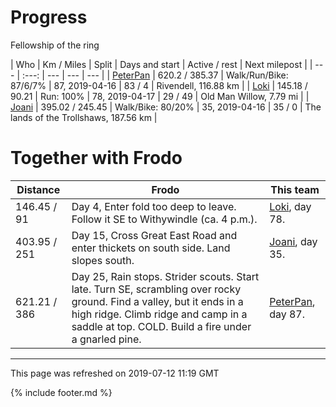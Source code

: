 
# Progress

Fellowship of the ring

| Who | Km / Miles | Split | Days and start | Active / rest | Next milepost |
| --- | :---: | --- | --- | --- |
| [PeterPan](users/PeterPan.md) | 620.2 / 385.37 | Walk/Run/Bike: 87/6/7% | 87, 2019-04-16 | 83 / 4 | Rivendell, 116.88 km |
| [Loki](users/Loki.md) | 145.18 / 90.21 | Run: 100% | 78, 2019-04-17 | 29 / 49 | Old Man Willow, 7.79 mi |
| [Joani](users/Joani.md) | 395.02 / 245.45 | Walk/Bike: 80/20% | 35, 2019-04-16 | 35 / 0 | The lands of the Trollshaws, 187.56 km |

# Together with Frodo

| Distance | Frodo | This team |
| --- | --- | --- |
| 146.45 / 91 | Day 4, Enter fold too deep to leave. Follow it SE to Withywindle (ca. 4 p.m.). |  [Loki](users/Loki.md), day 78. |
| 403.95 / 251 | Day 15, Cross Great East Road and enter thickets on south side. Land slopes south. |  [Joani](users/Joani.md), day 35. |
| 621.21 / 386 | Day 25, Rain stops. Strider scouts. Start late. Turn SE, scrambling over rocky ground. Find a valley, but it ends in a high ridge. Climb ridge and camp in a saddle at top. COLD. Build a fire under a gnarled pine. |  [PeterPan](users/PeterPan.md), day 87. |

---
This page was refreshed on 2019-07-12 11:19 GMT

{% include footer.md %}
